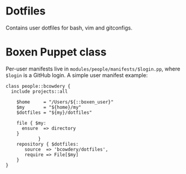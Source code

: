 Dotfiles
========
Contains user dotfiles for bash, vim and gitconfigs.


# Boxen Puppet class

Per-user manifests live in `modules/people/manifests/$login.pp`, where
`$login` is a GitHub login. A simple user manifest example:

```puppet
class people::bcowdery {
  include projects::all

    $home     = "/Users/${::boxen_user}"
    $my       = "${home}/my"
    $dotfiles = "${my}/dotfiles"

    file { $my:
      ensure  => directory
    }
	        }
    repository { $dotfiles:
       source  => 'bcowdery/dotfiles',
       require => File[$my]
    }
}
```
